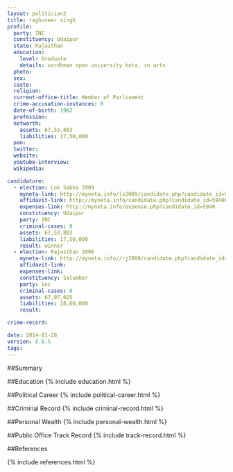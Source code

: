 ```yaml
---
layout: politician2
title: raghuveer singh
profile: 
  party: INC
  constituency: Udaipur
  state: Rajasthan
  education: 
    level: Graduate
    details: vardhman open university kota, in arts
  photo: 
  sex: 
  caste: 
  religion: 
  current-office-title: Member of Parliament
  crime-accusation-instances: 0
  date-of-birth: 1962
  profession: 
  networth: 
    assets: 67,53,883
    liabilities: 17,50,000
  pan: 
  twitter: 
  website: 
  youtube-interview: 
  wikipedia: 

candidature: 
  - election: Lok Sabha 2009
    myneta-link: http://myneta.info/ls2009/candidate.php?candidate_id=5940
    affidavit-link: http://myneta.info/candidate.php?candidate_id=5940&scan=original
    expenses-link: http://myneta.info/expense.php?candidate_id=5940
    constituency: Udaipur 
    party: INC
    criminal-cases: 0
    assets: 67,53,883
    liabilities: 17,50,000
    result: winner 
  - election: Rajasthan 2008
    myneta-link: http://myneta.info//rj2008/candidate.php?candidate_id=271
    affidavit-link: 
    expenses-link: 
    constituency: Salumber 
    party: inc
    criminal-cases: 0
    assets: 67,07,025
    liabilities: 18,60,000
    result:  

crime-record: 

date: 2014-01-28
version: 0.0.5
tags: 
---
```

##Summary


##Education
{% include education.html %}


##Political Career
{% include political-career.html %}


##Criminal Record
{% include criminal-record.html %}


##Personal Wealth
{% include personal-wealth.html %}


##Public Office Track Record
{% include track-record.html %}


##References


{% include references.html %}